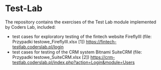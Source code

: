 # Test-Lab
The repository contains the exercises of the Test Lab module implemented by Coders Lab, included:
- test cases for exploratory testing of the fintech website FireflyIII (file: Przypadki testowe_FireflyIII.xlsx [1]) https://fintech-testlab.coderslab.pl/login
- test cases for testing of the CRM system Bitnami SuiteCRM (file: Przypadki testowe_SuiteCRM.xlsx [2]) https://crm-testlab.coderslab.pl/index.php?action=Login&module=Users
